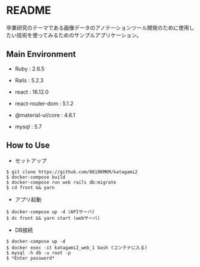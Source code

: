 # README

卒業研究のテーマである画像データのアノテーションツール開発のために使用したい技術を使ってみるためのサンプルアプリケーション。

## Main Environment

* Ruby : 2.6.5

* Rails : 5.2.3

* react : 16.12.0

* react-router-dom : 5.1.2

* @material-ui/core : 4.6.1

* mysql : 5.7

## How to Use
- セットアップ
```
$ git clone https://github.com/8810KMKM/katagami2
$ docker-compose build
$ docker-compose run web rails db:migrate
$ cd front && yarn
```
- アプリ起動
```
$ docker-compose up -d (APIサーバ)
$ dc front && yarn start (webサーバ)
```
- DB接続
```
$ docker-compose up -d
$ docker exec -it katagami2_web_1 bash (コンテナに入る)
$ mysql -h db -u root -p
$ *Enter password*
```
